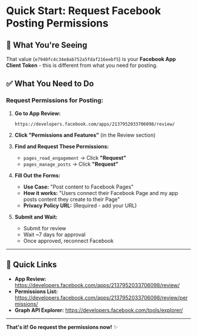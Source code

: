 # Quick Start: Request Facebook Posting Permissions

## 🎯 What You're Seeing

That value (`e7940fc4c34e8ab752a5fdaf216eebf5`) is your **Facebook App Client Token** - this is different from what you need for posting.

## ✅ What You Need to Do

### Request Permissions for Posting:

1. **Go to App Review:**
   ```
   https://developers.facebook.com/apps/2137952033706098/review/
   ```

2. **Click "Permissions and Features"** (in the Review section)

3. **Find and Request These Permissions:**
   - `pages_read_engagement` → Click **"Request"**
   - `pages_manage_posts` → Click **"Request"**

4. **Fill Out the Forms:**
   - **Use Case:** "Post content to Facebook Pages"
   - **How it works:** "Users connect their Facebook Page and my app posts content they create to their Page"
   - **Privacy Policy URL:** (Required - add your URL)

5. **Submit and Wait:**
   - Submit for review
   - Wait ~7 days for approval
   - Once approved, reconnect Facebook

---

## 🔑 Quick Links

- **App Review:** https://developers.facebook.com/apps/2137952033706098/review/
- **Permissions List:** https://developers.facebook.com/apps/2137952033706098/review/permissions/
- **Graph API Explorer:** https://developers.facebook.com/tools/explorer/

---

**That's it! Go request the permissions now!** ✨

